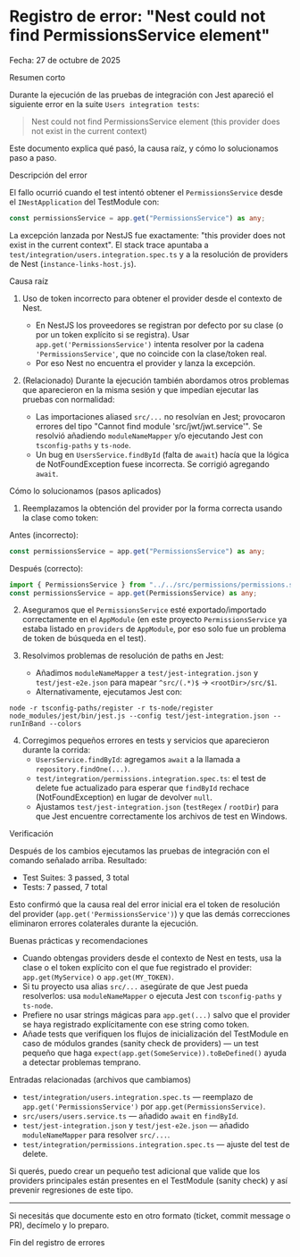 # Registro de error: "Nest could not find PermissionsService element"

Fecha: 27 de octubre de 2025

Resumen corto

Durante la ejecución de las pruebas de integración con Jest apareció el siguiente error en la suite `Users integration tests`:

> Nest could not find PermissionsService element (this provider does not exist in the current context)

Este documento explica qué pasó, la causa raíz, y cómo lo solucionamos paso a paso.

Descripción del error

El fallo ocurrió cuando el test intentó obtener el `PermissionsService` desde el `INestApplication` del TestModule con:

```ts
const permissionsService = app.get("PermissionsService") as any;
```

La excepción lanzada por NestJS fue exactamente: "this provider does not exist in the current context". El stack trace apuntaba a `test/integration/users.integration.spec.ts` y a la resolución de providers de Nest (`instance-links-host.js`).

Causa raíz

1. Uso de token incorrecto para obtener el provider desde el contexto de Nest.

   - En NestJS los proveedores se registran por defecto por su clase (o por un token explícito si se registra). Usar `app.get('PermissionsService')` intenta resolver por la cadena `'PermissionsService'`, que no coincide con la clase/token real.
   - Por eso Nest no encuentra el provider y lanza la excepción.

2. (Relacionado) Durante la ejecución también abordamos otros problemas que aparecieron en la misma sesión y que impedían ejecutar las pruebas con normalidad:
   - Las importaciones aliased `src/...` no resolvían en Jest; provocaron errores del tipo "Cannot find module 'src/jwt/jwt.service'". Se resolvió añadiendo `moduleNameMapper` y/o ejecutando Jest con `tsconfig-paths` y `ts-node`.
   - Un bug en `UsersService.findById` (falta de `await`) hacía que la lógica de NotFoundException fuese incorrecta. Se corrigió agregando `await`.

Cómo lo solucionamos (pasos aplicados)

1. Reemplazamos la obtención del provider por la forma correcta usando la clase como token:

Antes (incorrecto):

```ts
const permissionsService = app.get("PermissionsService") as any;
```

Después (correcto):

```ts
import { PermissionsService } from "../../src/permissions/permissions.service";
const permissionsService = app.get(PermissionsService) as any;
```

2. Aseguramos que el `PermissionsService` esté exportado/importado correctamente en el `AppModule` (en este proyecto `PermissionsService` ya estaba listado en `providers` de `AppModule`, por eso solo fue un problema de token de búsqueda en el test).

3. Resolvimos problemas de resolución de paths en Jest:
   - Añadimos `moduleNameMapper` a `test/jest-integration.json` y `test/jest-e2e.json` para mapear `^src/(.*)$` → `<rootDir>/src/$1`.
   - Alternativamente, ejecutamos Jest con:

```
node -r tsconfig-paths/register -r ts-node/register node_modules/jest/bin/jest.js --config test/jest-integration.json --runInBand --colors
```

4. Corregimos pequeños errores en tests y servicios que aparecieron durante la corrida:
   - `UsersService.findById`: agregamos `await` a la llamada a `repository.findOne(...)`.
   - `test/integration/permissions.integration.spec.ts`: el test de delete fue actualizado para esperar que `findById` rechace (NotFoundException) en lugar de devolver `null`.
   - Ajustamos `test/jest-integration.json` (`testRegex` / `rootDir`) para que Jest encuentre correctamente los archivos de test en Windows.

Verificación

Después de los cambios ejecutamos las pruebas de integración con el comando señalado arriba. Resultado:

- Test Suites: 3 passed, 3 total
- Tests: 7 passed, 7 total

Esto confirmó que la causa real del error inicial era el token de resolución del provider (`app.get('PermissionsService')`) y que las demás correcciones eliminaron errores colaterales durante la ejecución.

Buenas prácticas y recomendaciones

- Cuando obtengas providers desde el contexto de Nest en tests, usa la clase o el token explícito con el que fue registrado el provider: `app.get(MyService)` o `app.get(MY_TOKEN)`.
- Si tu proyecto usa alias `src/...` asegúrate de que Jest pueda resolverlos: usa `moduleNameMapper` o ejecuta Jest con `tsconfig-paths` y `ts-node`.
- Prefiere no usar strings mágicas para `app.get(...)` salvo que el provider se haya registrado explícitamente con ese string como token.
- Añade tests que verifiquen los flujos de inicialización del TestModule en caso de módulos grandes (sanity check de providers) — un test pequeño que haga `expect(app.get(SomeService)).toBeDefined()` ayuda a detectar problemas temprano.

Entradas relacionadas (archivos que cambiamos)

- `test/integration/users.integration.spec.ts` — reemplazo de `app.get('PermissionsService')` por `app.get(PermissionsService)`.
- `src/users/users.service.ts` — añadido `await` en `findById`.
- `test/jest-integration.json` y `test/jest-e2e.json` — añadido `moduleNameMapper` para resolver `src/...`.
- `test/integration/permissions.integration.spec.ts` — ajuste del test de delete.

Si querés, puedo crear un pequeño test adicional que valide que los providers principales están presentes en el TestModule (sanity check) y así prevenir regresiones de este tipo.

---

Si necesitás que documente esto en otro formato (ticket, commit message o PR), decímelo y lo preparo.

Fin del registro de errores
